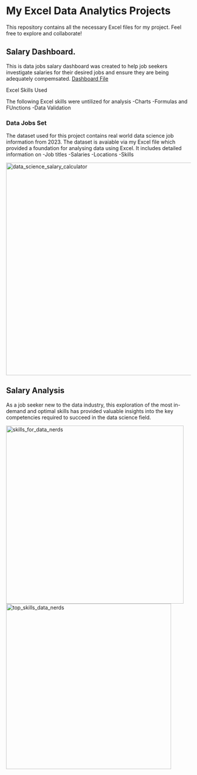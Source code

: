# My Excel Data Analytics Projects

This repository contains all the necessary Excel files for my project. Feel free to explore and collaborate!

## Salary Dashboard.

This is data jobs salary dashboard was created to help job seekers investigate salaries for their desired jobs and ensure they are being adequately compemsated.
[Dashboard File](https://github.com/Saraijah/Excel_project_Data_Analytics/blame/main/Salary_Dashboard.xlsx)

Excel Skills Used

The following Excel skills were untilized for analysis
-Charts
-Formulas and FUnctions
-Data Validation


### Data Jobs Set 

The dataset used for this project contains real world data science job information from 2023. The dataset is avaiable via my Excel file which provided a foundation for analysing data using Excel. It includes detailed information on
-Job titles
-Salaries
-Locations
-Skills



<img width="578" alt="data_science_salary_calculator" src="https://github.com/user-attachments/assets/e5815138-d246-4dd5-9f77-5f19718cc743" />


## Salary Analysis

As a job seeker new to the data industry, this exploration of the most in-demand and optimal skills has provided valuable insights into the key competencies required to succeed in the data science field.

<img width="484" alt="skills_for_data_nerds" src="https://github.com/user-attachments/assets/a513ab35-b367-462f-ace0-eea6712d2b3a" />



 <img width="450" height="" alt="top_skills_data_nerds" src="https://github.com/user-attachments/assets/9a3c5e4c-3961-4354-9edb-b8a65429e801" />



